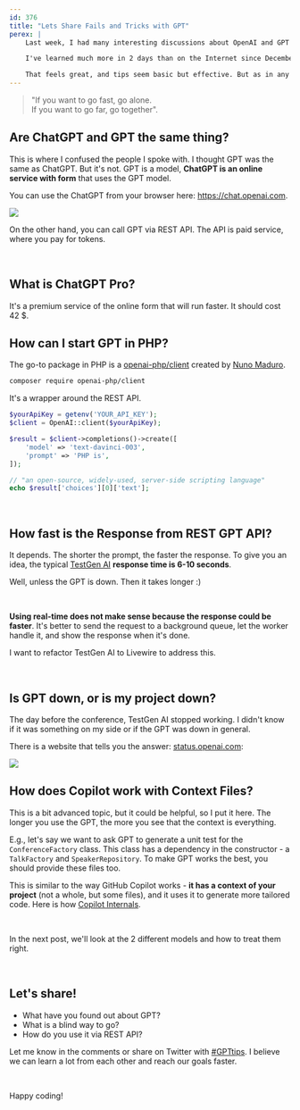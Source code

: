 ```yaml
---
id: 376
title: "Lets Share Fails and Tricks with GPT"
perex: |
    Last week, I had many interesting discussions about OpenAI and GPT on [Laracon in Porto](https://laracon.eu/). Especially with [Marcel Pociot](https://twitter.com/marcelpociot).

    I've learned much more in 2 days than on the Internet since December.

    That feels great, and tips seem basic but effective. But as in any other fresh area, finding out about them takes a lot of work. I want to embrace sharing in the GPT community, so here is cherry-pick list of failures and tricks from people **who were generous to share it with me**.
---
```


<blockquote class="blockquote text-center">
"If you want to go fast, go alone.<br>
If you want to go far, go together".
</blockquote>

## Are ChatGPT and GPT the same thing?

This is where I confused the people I spoke with. I thought GPT was the same as ChatGPT. But it's not. GPT is a model, **ChatGPT is an online service with form** that uses the GPT model.

You can use the ChatGPT from your browser here: https://chat.openai.com.

<img src="/assets/images/posts/2023/chat_gpt.png" class="img-thumbnail mt-3" style="max-width: 30rem">

On the other hand, you can call GPT via REST API. The API is paid service, where you pay for tokens.

<br>

## What is ChatGPT Pro?

It's a premium service of the online form that will run faster. It should cost 42 $.

## How can I start GPT in PHP?

The go-to package in PHP is a [openai-php/client](https://github.com/openai-php/client) created by [Nuno Maduro](https://twitter.com/enunomaduro).

```bash
composer require openai-php/client
```

It's a wrapper around the REST API.

```php
$yourApiKey = getenv('YOUR_API_KEY');
$client = OpenAI::client($yourApiKey);

$result = $client->completions()->create([
    'model' => 'text-davinci-003',
    'prompt' => 'PHP is',
]);

// "an open-source, widely-used, server-side scripting language"
echo $result['choices'][0]['text'];
```

<br>

## How fast is the Response from REST GPT API?

It depends. The shorter the prompt, the faster the response. To give you an idea, the typical [TestGen AI](http://testgenai.com/) **response time is 6-10 seconds**.

Well, unless the GPT is down. Then it takes longer :)

<br>

**Using real-time does not make sense because the response could be faster**.
It's better to send the request to a background queue, let the worker handle it, and show the response when it's done.

I want to refactor TestGen AI to Livewire to address this.

<br>

## Is GPT down, or is my project down?

The day before the conference, TestGen AI stopped working. I didn't know if it was something on my side or if the GPT was down in general.

There is a website that tells you the answer: [status.openai.com](https://status.openai.com/):

<img src="/assets/images/posts/2023/open_ai_status.png" class="img-thumbnail mt-3" style="max-width: 30rem">



## How does Copilot work with Context Files?

This is a bit advanced topic, but it could be helpful, so I put it here. The longer you use the GPT, the more you see that the context is everything.

E.g., let's say we want to ask GPT to generate a unit test for the `ConferenceFactory` class. This class has a dependency in the constructor - a `TalkFactory` and `SpeakerRepository`. To make GPT works the best, you should provide these files too.

This is similar to the way GitHub Copilot works - **it has a context of your project** (not a whole, but some files), and it uses it to generate more tailored code. Here is how [Copilot Internals](https://thakkarparth007.github.io/copilot-explorer/posts/copilot-internals.html).

<br>

In the next post, we'll look at the 2 different models and how to treat them right.

<br>

## Let's share!

* What have you found out about GPT?
* What is a blind way to go?
* How do you use it via REST API?

Let me know in the comments or share on Twitter with <a href="https://twitter.com/search?q=%23gpttips">#GPTtips</a>. I believe we can learn a lot from each other and reach our goals faster.

<br>

Happy coding!




